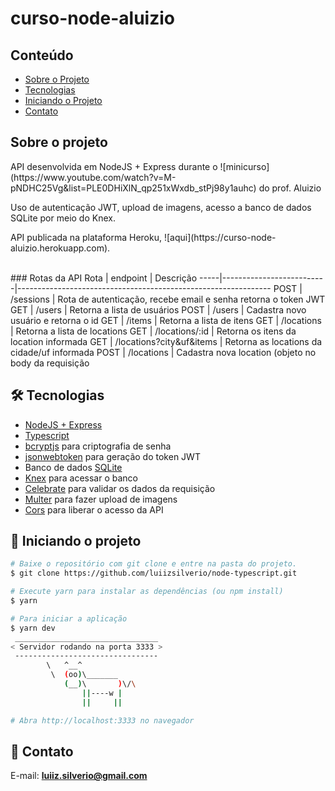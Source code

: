 # curso-node-aluizio
## Conteúdo
* [Sobre o Projeto](#sobre-o-projeto)
* [Tecnologias](#hammer_and_wrench-tecnologias)
* [Iniciando o Projeto](#car-Iniciando-o-projeto)
* [Contato](#email-contato)

## Sobre o projeto
<p>API desenvolvida em NodeJS + Express durante o ![minicurso](https://www.youtube.com/watch?v=M-pNDHC25Vg&list=PLE0DHiXlN_qp251xWxdb_stPj98y1auhc) do prof. Aluizio</p>
<p>Uso de autenticação JWT, upload de imagens, acesso a banco de dados SQLite por meio do Knex.</p>
<p>API publicada na plataforma Heroku, ![aqui](https://curso-node-aluizio.herokuapp.com).</p>
<br />
### Rotas da API
Rota | endpoint                 | Descrição
-----|--------------------------|---------------------------------------------------------------
POST | /sessions                | Rota de autenticação, recebe email e senha retorna o token JWT
GET  | /users                   | Retorna a lista de usuários
POST | /users                   | Cadastra novo usuário e retorna o id
GET  | /items                   | Retorna a lista de itens
GET  | /locations               | Retorna a lista de locations
GET  | /locations/:id           | Retorna os itens da location informada
GET  | /locations?city&uf&items | Retorna as locations da cidade/uf informada
POST | /locations               | Cadastra nova location (objeto no body da requisição          
<br />

## :hammer_and_wrench: Tecnologias
* <ins>NodeJS + Express</ins>
* <ins>Typescript</ins>
* <ins>bcryptjs</ins> para criptografia de senha
* <ins>jsonwebtoken</ins> para geração do token JWT
* Banco de dados <ins>SQLite</ins>
* <ins>Knex</ins> para acessar o banco
* <ins>Celebrate</ins> para validar os dados da requisição
* <ins>Multer</ins> para fazer upload de imagens
* <ins>Cors</ins> para liberar o acesso da API

## :car: Iniciando o projeto
```bash
# Baixe o repositório com git clone e entre na pasta do projeto.
$ git clone https://github.com/luiizsilverio/node-typescript.git

# Execute yarn para instalar as dependências (ou npm install)
$ yarn

# Para iniciar a aplicação
$ yarn dev
 ________________________________
< Servidor rodando na porta 3333 >
 --------------------------------
        \   ^__^
         \  (oo)\_______
            (__)\       )\/\
                ||----w |
                ||     ||

# Abra http://localhost:3333 no navegador
```

## :email: Contato

E-mail: [**luiiz.silverio@gmail.com**](mailto:luiiz.silverio@gmail.com)
